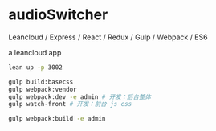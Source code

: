 # audioSwitcher

Leancloud / Express / React / Redux / Gulp / Webpack / ES6

a leancloud app

```bash
lean up -p 3002

gulp build:basecss
gulp webpack:vendor
gulp webpack:dev -e admin # 开发：后台整体
gulp watch-front # 开发：前台 js css
```




```bash
gulp webpack:build -e admin
```